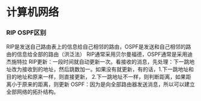# 计算机网络

### RIP OSPF区别
RIP是发送自己路由表上的信息给自己相邻的路由，OSPF是发送和自己相邻的路由的信息给全部的路由（洪泛法）
RIP通常采用贝尔曼福德，OSPF通常是采用迪杰施特拉
RIP更新：一段时间就自动更新一次。看接收的消息，先处理：下一跳地址改为接收到的地址，然后跳数加一。如果没有就更新，有的话，1.下一跳地址和目的地址和原来一样，则直接更新， 2.下一跳地址不一样，则判断距离，如果距离小于原来的距离，则更新
OSPF：因为是向全部路由器发送消息，所以可以建立全部网络的拓扑结构。